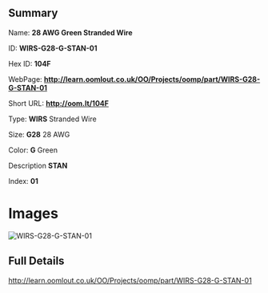 

## Summary
 
Name: __28 AWG Green Stranded Wire__

ID: __WIRS-G28-G-STAN-01__

Hex ID: __104F__

WebPage: __http://learn.oomlout.co.uk/OO/Projects/oomp/part/WIRS-G28-G-STAN-01__

Short URL: __http://oom.lt/104F__


Type: __WIRS__ Stranded Wire 

Size: __G28__ 28 AWG 

Color: __G__ Green 

Description __STAN__  

Index: __01__


 # Images
![WIRS-G28-G-STAN-01](http://oomlout.com/oomp-gen/parts/WIRS-G28-G-STAN-01/WIRS-G28-G-STAN-01_420.jpg)



 ## Full Details

 http://learn.oomlout.co.uk/OO/Projects/oomp/part/WIRS-G28-G-STAN-01














